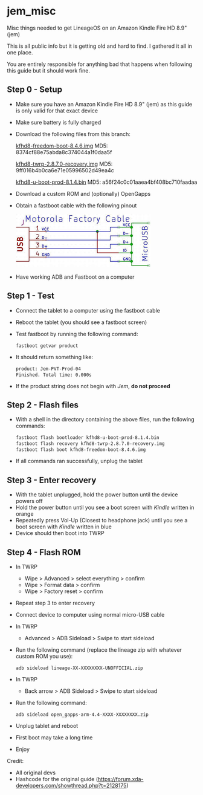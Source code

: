 # jem_misc
Misc things needed to get LineageOS on an Amazon Kindle Fire HD 8.9" (jem)

This is all public info but it is getting old and hard to find. I gathered it all in one place.

You are entirely responsible for anything bad that happens when following this guide but it should work fine.

## Step 0 - Setup

* Make sure you have an Amazon Kindle Fire HD 8.9" (jem) as this guide is only valid for that exact device
* Make sure battery is fully charged
* Download the following files from this branch:

  [kfhd8-freedom-boot-8.4.6.img](https://github.com/jsheradin/jem_misc/blob/master/kfhd8-freedom-boot-8.4.6.img) MD5: 8374cf88e75abda8c374044a1f0daa5f

  [kfhd8-twrp-2.8.7.0-recovery.img](https://github.com/jsheradin/jem_misc/blob/master/kfhd8-twrp-2.8.7.0-recovery.img) MD5: 9ff016b4b0ca6e71e05996502d49ea4c

  [kfhd8-u-boot-prod-8.1.4.bin](https://github.com/jsheradin/jem_misc/blob/master/kfhd8-u-boot-prod-8.1.4.bin) MD5: a56f24c0c01aaea4bf408bc710faadaa

* Download a custom ROM and (optionally) OpenGapps
* Obtain a fastboot cable with the following pinout

  ![fastboot](https://raw.githubusercontent.com/jsheradin/otter2_misc/master/fastbootcable.jpg)
* Have working ADB and Fastboot on a computer

## Step 1 - Test

* Connect the tablet to a computer using the fastboot cable
* Reboot the tablet (you should see a fastboot screen)
* Test fastboot by running the following command:

      fastboot getvar product
* It should return something like:

      product: Jem-PVT-Prod-04
      Finished. Total time: 0.000s
* If the product string does not begin with *Jem*, **do not proceed**

## Step 2 - Flash files

* With a shell in the directory containing the above files, run the following commands:

      fastboot flash bootloader kfhd8-u-boot-prod-8.1.4.bin
      fastboot flash recovery kfhd8-twrp-2.8.7.0-recovery.img
      fastboot flash boot kfhd8-freedom-boot-8.4.6.img
      
 * If all commands ran successfully, unplug the tablet
 
 ## Step 3 - Enter recovery
 
 * With the tablet unplugged, hold the power button until the device powers off
 * Hold the power button until you see a boot screen with *Kindle* written in orange
 * Repeatedly press Vol-Up (Closest to headphone jack) until you see a boot screen with *Kindle* written in blue
 * Device should then boot into TWRP
 
 ## Step 4 - Flash ROM
 
 * In TWRP
   * Wipe > Advanced > select everything > confirm
   * Wipe > Format data > confirm
   * Wipe > Factory reset > confirm
 * Repeat step 3 to enter recovery
 * Connect device to computer using normal micro-USB cable
 * In TWRP
   * Advanced > ADB Sideload > Swipe to start sideload
 * Run the following command (replace the lineage zip with whatever custom ROM you use):
 
       adb sideload lineage-XX-XXXXXXXX-UNOFFICIAL.zip
 * In TWRP
   * Back arrow > ADB Sideload > Swipe to start sideload
 * Run the following command:
 
       adb sideload open_gapps-arm-4.4-XXXX-XXXXXXXX.zip
  * Unplug tablet and reboot
  * First boot may take a long time
  * Enjoy
  
Credit:
* All original devs
* Hashcode for the original guide (https://forum.xda-developers.com/showthread.php?t=2128175)
